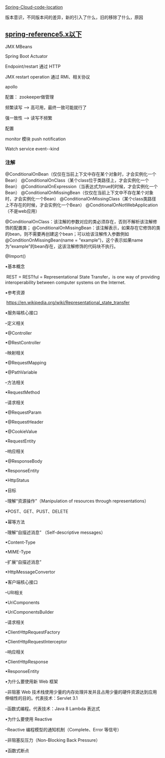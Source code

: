 [Spring-Cloud-code-location](https://github.com/mercyblitz/segmentfault-lessons/)

版本意识，不同版本间的差异，新的引入了什么，旧的移除了什么，原因

## [spring-reference5.x以下](https://docs.spring.io/spring/docs/)

JMX
MBeans

Spring Boot Actuator

Endpoint/restart  通过 HTTP

JMX restart operation 通过 RMI、相关协议



apollo

配置： zookeeper做管理

频繁读写 -->  高可用，最终一致可能就行了

强一致性 --> 读写不频繁



配置

monitor 模块
push notification

Watch  service event--kind



### 注解

@ConditionalOnBean（仅仅在当前上下文中存在某个对象时，才会实例化一个Bean）
@ConditionalOnClass（某个class位于类路径上，才会实例化一个Bean）
@ConditionalOnExpression（当表达式为true的时候，才会实例化一个Bean）
@ConditionalOnMissingBean（仅仅在当前上下文中不存在某个对象时，才会实例化一个Bean）
@ConditionalOnMissingClass（某个class类路径上不存在的时候，才会实例化一个Bean）
@ConditionalOnNotWebApplication（不是web应用）



@ConditionalOnClass：该注解的参数对应的类必须存在，否则不解析该注解修饰的配置类；
@ConditionalOnMissingBean：该注解表示，如果存在它修饰的类的bean，则不需要再创建这个bean；可以给该注解传入参数例如@ConditionOnMissingBean(name = "example")，这个表示如果name为“example”的bean存在，这该注解修饰的代码块不执行。



@Import()





•基本概念  

​    REST = RESTful = Representational State Transfer，is one way of providing interoperability between computer systems on the Internet.



•参考资源


​     [https](https://en.wikipedia.org/wiki/Representational_state_transfer)[://en.wikipedia.org/wiki/Representational_state_transfer](https://en.wikipedia.org/wiki/Representational_state_transfer)




•服务端核心接口

–定义相关

•@Controller

•@RestController

–映射相关

•@RequestMapping

•@PathVariable

–方法相关

•RequestMethod


–请求相关

•@RequestParam

•@RequestHeader


•@CookieValue

•RequestEntity

–响应相关

•@ResponseBody

•ResponseEntity

•HttpStatus




•目标

–理解“资源操作”（Manipulation of resources through representations）

•POST、GET、PUST、DELETE

•幂等方法

–理解“自描述消息” （Self-descriptive messages）

•Content-Type

•MIME-Type

–扩展“自描述消息”

•HttpMessageConvertor






•客户端核心接口

–URI相关

•UriComponents

•UriComponentsBuilder

–请求相关

•ClientHttpRequestFactory

•ClientHttpRequestInterceptor

–响应相关

•ClientHttpResponse

•ResponseEntity






•为什么要使用新 Web 框架

–非阻塞 Web 技术栈使用少量的内存处理并发并且占用少量的硬件资源达到应用伸缩性的目的。代表技术：Servlet 3.1

–函数式编程。代表技术：Java 8 Lambda 表达式



•为什么要使用 Reactive

–Reactive 编程模型的通知机制（Complete、Error 等信号）

–非阻塞反压力（Non-Blocking Back Pressure）






•函数式断点










